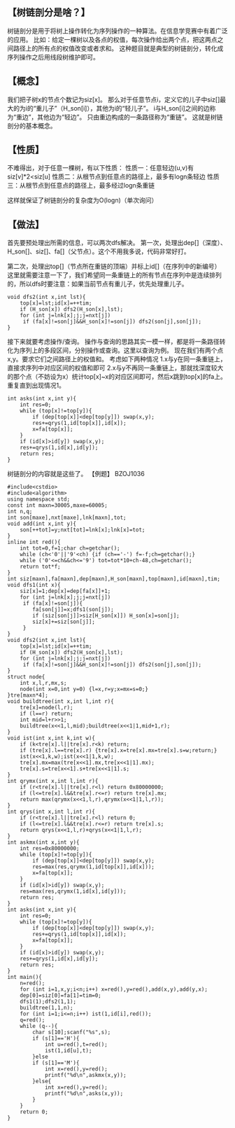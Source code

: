 【树链剖分是啥？】
---------

树链剖分是用于将树上操作转化为序列操作的一种算法。在信息学竞赛中有着广泛的应用。
比如：给定一棵树以及各点的权值，每次操作给出两个点，把这两点之间路径上的所有点的权值改变或者求和。
这种题目就是典型的树链剖分，转化成序列操作之后用线段树维护即可。

【概念】
----

我们把子树x的节点个数记为siz[x]。
那么对于任意节点i，定义它的儿子中siz[]最大的为i的“重儿子”（H_son[i]），其他为i的“轻儿子”。
i与H_son[i]之间的边称为“重边”，其他边为“轻边”。
只由重边构成的一条路径称为“重链”。
这就是树链剖分的基本概念。

【性质】
----

不难得出，对于任意一棵树，有以下性质：
性质一：任意轻边(u,v)有siz[v]*2$<$siz[u]
性质二：从根节点到任意点的路径上，最多有logn条轻边
性质三：从根节点到任意点的路径上，最多经过logn条重链

这样就保证了树链剖分的复杂度为O(logn)（单次询问）

【做法】
----

首先要预处理出所需的信息，可以两次dfs解决。
第一次，处理出dep[]（深度）、H_son[]、siz[]、fa[]（父节点）。这个不用我多说，代码非常好打。

第二次，处理出top[]（节点所在重链的顶端）并标上id[]（在序列中的新编号）
这里就需要注意一下了，我们希望同一条重链上的所有节点在序列中是连续排列的，所以dfs时要注意：如果当前节点有重儿子，优先处理重儿子。

```
void dfs2(int x,int lst){
	top[x]=lst;id[x]=++tim;
	if (H_son[x]) dfs2(H_son[x],lst);
	for (int j=lnk[x];j;j=nxt[j])
	 if (fa[x]!=son[j]&&H_son[x]!=son[j]) dfs2(son[j],son[j]);
}
```

接下来就要考虑操作/查询。
操作与查询的思路其实一模一样，都是将一条路径转化为序列上的多段区间，分别操作或查询。这里以查询为例。
现在我们有两个点x,y。要求它们之间路径上的权值和。
考虑如下两种情况
1.x与y在同一条重链上，直接求序列中对应区间的权值和即可
2.x与y不再同一条重链上，那就找深度较大的那个点（不妨设为x）统计top[x]~x的对应区间即可，然后x跳到top[x]的fa上。重复直到出现情况1。

```
int asks(int x,int y){
	int res=0;
	while (top[x]!=top[y]){
		if (dep[top[x]]<dep[top[y]]) swap(x,y);
		res+=qrys(1,id[top[x]],id[x]);
		x=fa[top[x]];
	}
	if (id[x]>id[y]) swap(x,y);
	res+=qrys(1,id[x],id[y]);
	return res;
}
```

树链剖分的内容就是这些了。
【例题】
BZOJ1036

```
#include<cstdio>
#include<algorithm>
using namespace std;
const int maxn=30005,maxe=60005;
int n,q;
int son[maxe],nxt[maxe],lnk[maxn],tot;
void add(int x,int y){
	son[++tot]=y;nxt[tot]=lnk[x];lnk[x]=tot;
}
inline int red(){
	int tot=0,f=1;char ch=getchar();
	while (ch<'0'||'9'<ch) {if (ch=='-') f=-f;ch=getchar();}
	while ('0'<=ch&&ch<='9') tot=tot*10+ch-48,ch=getchar();
	return tot*f;
}
int siz[maxn],fa[maxn],dep[maxn],H_son[maxn],top[maxn],id[maxn],tim;
void dfs1(int x){
	siz[x]=1;dep[x]=dep[fa[x]]+1;
	for (int j=lnk[x];j;j=nxt[j])
	 if (fa[x]!=son[j]){
	 	fa[son[j]]=x;dfs1(son[j]);
	 	if (siz[son[j]]>siz[H_son[x]]) H_son[x]=son[j];
	 	siz[x]+=siz[son[j]];
	 }
}
void dfs2(int x,int lst){
	top[x]=lst;id[x]=++tim;
	if (H_son[x]) dfs2(H_son[x],lst);
	for (int j=lnk[x];j;j=nxt[j])
	 if (fa[x]!=son[j]&&H_son[x]!=son[j]) dfs2(son[j],son[j]);
}
struct node{
	int x,l,r,mx,s;
	node(int x=0,int y=0) {l=x,r=y;x=mx=s=0;}
}tre[maxn*4];
void buildtree(int x,int l,int r){
	tre[x]=node(l,r);
	if (l==r) return;
	int mid=l+r>>1;
	buildtree(x<<1,l,mid);buildtree(x<<1|1,mid+1,r);
}
void ist(int x,int k,int w){
	if (k<tre[x].l||tre[x].r<k) return;
	if (tre[x].l==tre[x].r) {tre[x].x=tre[x].mx=tre[x].s=w;return;}
	ist(x<<1,k,w);ist(x<<1|1,k,w);
	tre[x].mx=max(tre[x<<1].mx,tre[x<<1|1].mx);
	tre[x].s=tre[x<<1].s+tre[x<<1|1].s;
}
int qrymx(int x,int l,int r){
	if (r<tre[x].l||tre[x].r<l) return 0x80000000;
	if (l<=tre[x].l&&tre[x].r<=r) return tre[x].mx;
	return max(qrymx(x<<1,l,r),qrymx(x<<1|1,l,r));
}
int qrys(int x,int l,int r){
	if (r<tre[x].l||tre[x].r<l) return 0;
	if (l<=tre[x].l&&tre[x].r<=r) return tre[x].s;
	return qrys(x<<1,l,r)+qrys(x<<1|1,l,r);
}
int askmx(int x,int y){
	int res=0x80000000;
	while (top[x]!=top[y]){
		if (dep[top[x]]<dep[top[y]]) swap(x,y);
		res=max(res,qrymx(1,id[top[x]],id[x]));
		x=fa[top[x]];
	}
	if (id[x]>id[y]) swap(x,y);
	res=max(res,qrymx(1,id[x],id[y]));
	return res;
}
int asks(int x,int y){
	int res=0;
	while (top[x]!=top[y]){
		if (dep[top[x]]<dep[top[y]]) swap(x,y);
		res+=qrys(1,id[top[x]],id[x]);
		x=fa[top[x]];
	}
	if (id[x]>id[y]) swap(x,y);
	res+=qrys(1,id[x],id[y]);
	return res;
}
int main(){
	n=red();
	for (int i=1,x,y;i<n;i++) x=red(),y=red(),add(x,y),add(y,x);
	dep[0]=siz[0]=fa[1]=tim=0;
	dfs1(1);dfs2(1,1);
	buildtree(1,1,n);
	for (int i=1;i<=n;i++) ist(1,id[i],red());
	q=red();
	while (q--){
		char s[10];scanf("%s",s);
		if (s[1]=='H'){
			int u=red(),t=red();
			ist(1,id[u],t);
		}else
		if (s[1]=='M'){
			int x=red(),y=red();
			printf("%d\n",askmx(x,y));
		}else{
			int x=red(),y=red();
			printf("%d\n",asks(x,y));
		}
	}
	return 0;
}

```